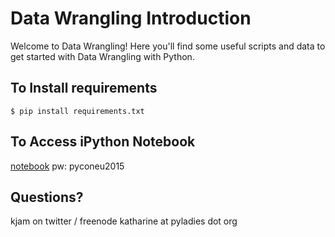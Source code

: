 Data Wrangling Introduction
=======================

Welcome to Data Wrangling! Here you'll find some useful scripts and data to get started with Data Wrangling with Python. 

To Install requirements
-----------------------
    $ pip install requirements.txt


To Access iPython Notebook
----------------------

[notebook](https://ipynb.kjamistan.com)
pw: pyconeu2015


Questions?
----------

kjam on twitter / freenode
katharine at pyladies dot org

